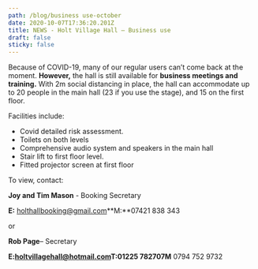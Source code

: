 ```yaml
---
path: /blog/business use-october
date: 2020-10-07T17:36:20.201Z
title: NEWS - Holt Village Hall – Business use
draft: false
sticky: false
---
```

Because of COVID-19, many of our regular users can’t come back at the moment.  **However,** the hall is still  available for **business meetings and training.**  With 2m social distancing in place, the hall can accommodate up to 20 people in the main hall (23 if you use the stage), and 15 on the first floor.  

Facilities include:

* Covid detailed risk assessment.
* Toilets on both levels
* Comprehensive audio system and speakers in the main hall
* Stair lift to first floor level.
* Fitted projector screen at first floor

To view, contact:

**Joy and Tim Mason** - Booking Secretary

**E:** [holthallbooking@gmail.com](mailto:holthallbooking@gmail.com)**M:**07421 838 343

or

**Rob Page**– Secretary

**E:[holtvillagehall@hotmail.com](mailto:holtvillagehall@hotmail.com)T:**01225 782707**M** 0794 752 9732